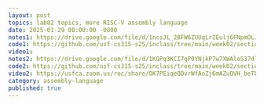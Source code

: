 ```yaml
---
layout: post
topics: lab02 topics, more RISC-V assembly language
date: 2025-01-29 08:00:00 -0800
notes1: https://drive.google.com/file/d/1ncsJL_2BFW6ZUUqLrZEulj6FNpmOLJNZ/view?usp=sharing
code1: https://github.com/usf-cs315-s25/inclass/tree/main/week02/section01/bcc
video1: 
notes2: https://drive.google.com/file/d/1KGPq3KCI7gP0YNjkP7w7XWAloS37dlb3/view?usp=sharing
code2: https://github.com/usf-cs315-s25/inclass/tree/main/week02/section02/isq
video2: https://usfca.zoom.us/rec/share/OK7PEiqeQDvrWfAoZj6mAZuQVH_beTbFByhbwh-_niYmgzcutY1yxRwR7nwVuq98.HrOfl9OScWmI9o6m
category: assembly-language
published: true
---
```

